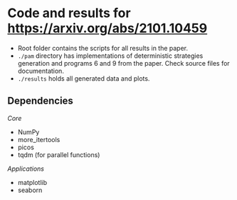 # Code and results for https://arxiv.org/abs/2101.10459

- Root folder contains the scripts for all results in the paper.
- `./pam` directory has implementations of deterministic strategies generation and programs 6 and 9 from the paper. Check source files for documentation.
- `./results` holds all generated data and plots.

## Dependencies

*Core*
- NumPy
- more_itertools
- picos
- tqdm (for parallel functions)

*Applications*
- matplotlib
- seaborn

